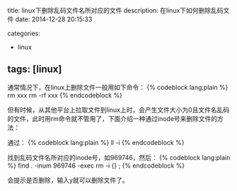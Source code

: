 title: linux下删除乱码文件名所对应的文件
description: 在linux下如何删除乱码文件
date: 2014-12-28 20:15:33

categories:
- linux

tags: [linux]
---
通常情况下，在linux上删除文件一般用如下命令：<!-- more -->
{% codeblock lang:plain %}
rm xxx
rm -rf xxx
{% endcodeblock %}

但有时候，从其他平台上拉取文件到linux上时，会产生文件大小为0且文件名乱码的文件，此时用rm命令就不管用了，下面介绍一种通过inode号来删除文件的方法：

通过：
{% codeblock lang:plain %}
ll -i
{% endcodeblock %}

找到乱码文件名所对应的inode号，如969746，然后：
{% codeblock lang:plain %}
find . -inum 969746 -exec rm -i {} \;
{% endcodeblock %}

会提示是否删除，输入y就可以删除文件了。
